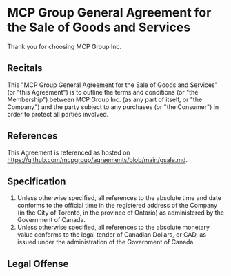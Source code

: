 # MCP Group General Agreement for the Sale of Goods and Services
Thank you for choosing MCP Group Inc. 
## Recitals
This "MCP Group General Agreement for the Sale of Goods and Services" (or "this Agreement") is to outline the terms and conditions (or "the Membership") between MCP Group Inc. (as any part of itself, or "the Company") and the party subject to any purchases (or "the Consumer") in order to protect all parties involved. 
## References
This Agreement is referenced as hosted on https://github.com/mcpgroup/agreements/blob/main/gsale.md.
## Specification
1. Unless otherwise specified, all references to the absolute time and date conforms to the official time in the registered address of the Company (in the City of Toronto, in the province of Ontario) as administered by the Government of Canada.
2. Unless otherwise specified, all references to the absolute monetary value conforms to the legal tender of Canadian Dollars, or CAD, as issued under the administration of the Government of Canada.
## Legal Offense

